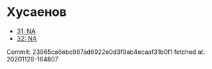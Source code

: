 # Хусаенов
- [31: NA](31.md)
- [32: NA](32.md)

Commit: 23965ca6ebc987ad6922e0d3f9ab4ecaaf31b0f1
 fetched at: 20201128-164807
